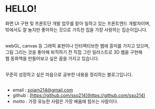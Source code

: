 
# HELLO!
화면 UI 구현 및 프론트단 개발 업무를 맡아 일하고 있는 프론트엔드 개발자이며,  
밖에서도 잘 놀지만 좋아하는 것으로 가득찬 집을 가장 사랑하는 집순이입니다.<br><br>

webGL, canvas 등 그래픽 표현이나 인터랙티브한 웹에 흥미를 가지고 있으며,  
그림 그리는 것을 좋아해 퇴직하기 전 직접 그린 일러스트로 3D 웹을 구현해  
웹 동화책을 만들어보고 싶은 꿈을 가지고 있습니다.<br><br>

꾸준히 성장하고 싶은 마음으로 공부한 내용을 정리하는 블로그입니다.  
<br>

* email : sojam214@gmail.com
* github : [https://github.com/sso214](https://github.com/sso214)
* motto : 가장 유능한 사람은 가장 배움에 힘쓰는 사람이다.

<!--
```ts
const me = {
    id: 'sso214',
    github: 'https://github.com/sso214',
    occupation: 'frontend developer',
    name: '박소영',
    age: 25,
    motto: '가장 유능한 사람은 가장 배움에 힘쓰는 사람이다.',
    birthday: '1997.02.14',
    keyword: ['집순이',],
};

if (me.keyword.incloude('집순이')) {
    console.log('본인을 한 문장으로 정의하자면? : 하고 싶은게 많은 집순이');
}

if (me.keyword.incloude('집순이')) {
    console.log('평소 일하는 스타일은 어떤 편인가요? : 꼼꼼한 편이고, 책임감이 강하지만 스트레스테 약한 편이라 계획성있가 차근차근 일하는 것을 지향합니다.');
}
   
   
3. **내가 생각하는 이상적인 팀 모습은?**<br>
서로 친밀하면서도 일적으로는 프로페셔널하게 손발이 딱딱 맞는 것<br>
퍼즐처럼, 일하면서 필요한 부분에 개개인의 능력치가 들어맞아 서로 보완되는 것.

4. **가장 좋아하는 영화가 있다면? 그 이유는 무엇인가요?**<br>
사운드 오브 뮤직, 하울의 움직이는 성, 찰리와 초콜릿 공장<br>
어릴 적 봤던 영화라 그런지 기억에 많이 남고 팡팡 튀는 색감과 익숙한 노래들이 좋아서

5. **국내에서 가장 좋아하는 맛집이 있다면? 그 이유는 무엇인가요?**<br>
맛집을 찾아다니는 편이 아니라서 가까이 있는 음식점에 주로 갑니다.

6. **지금까지 들었던 것 중 가장 좋았던 최고의 칭찬은 무엇인가요?**<br>
가장 좋았던 칭찬 따로 없이 칭찬은 뭐든 다 좋아요!
안 좋아하는 칭찬은 있어요. 착하다는 말은 별로 안 좋아해요.

7. **지금까지 만나 온 사람 중 최악의 유형은 무엇인가요?**<br>
여러번 진심으로 거절했을 때도 의사를 무시하고 강요하는 사람

8. **자신이 생각하는 친구의 조건은 무엇인가요?**<br>
서로의 생각에 대해 진지하고 솔직하게 대화할 수 있고,<br>
즐겁거나 힘들 때 같이 나눌 수 있는 사람

9. **살 수 있는 날이 하루 남았을 때 마지막으로 할 것은?**<br>
가장 좋아하는 장소로 캠핑가서 좋아하는 사람들과 하루종일 같이 논 후에<br>
노을 보면서 마지막을 보내고 싶어요! 마지막으로는 같이 사진 찍고 편지 써주기 ㅎㅎ

10. **무엇을 할 때 가장 행복하고 신난다고 느끼시나요?**<br>
금요일 저녁, 파주에 놀러갈 때, <br>
머리 싸매고 고민하던게 풀렸을 떄<br>
아침 출근할 때 날씨 좋으면, 그림 잘 그려질 때, <br>
취향에 맞는 음악 발견했을 때, 햇살 드는 창가에 앉아있을 때, <br>
노을 볼 때, 가을이랑 겨울에 좋아요!

11. **가장 자신있는 요리는? 그리고 팁이 있다면 무엇인가요?**<br>
에그인더헬. 버섯, 토마토!

12. **좋아하는 술의 종류와 안주는?**<br>
술은 안가리고 안주는 마른 안주와 견과류, 오뎅탕을 제외하고는 다 좋아합니다

13. **3가지 소원을 이룰 수 있다면, 이루고자 하는 3가지 소원은 무엇인가요?**<br>
* 시력 2.0 ㅠㅠ
* 가족이랑 같이 아프지 않고 오래오래 사는 것!
* 노후까지 여유롭게 지낼 수 있는 집과 돈 ㅎㅎ

14. **친구들 사이에서 불리는 별명은 무엇인가요?**<br>
쫄보. 겁이 워낙 많아서요

15. **인생에 있어 마지막 목표는 무엇인가요?**<br>
내 분야에서 능력있는 사람으로서 정점을 찍고,<br>
해보고 싶은 것들을 모두 해본 뒤,<br>
노후에는 취미를 즐기면서 건강하고 여유로운 멋쟁이 할머니가 되는 것.<br>
그렇게 편안히 마무리하는 것.

16. **살면서 가본 곳 중에 가장 좋았던 곳은? 또는 꼭 가보고 싶은 곳은 어디인가요?**<br>
파주 지혜의 숲 : 노후도시로 파주 출판단지를 생각하고 있어요 ㅎㅎ<br>
죽기전에 북유럽이랑 이탈리아는 꼭 가보고 싶어요!<br>
북유럽은 추운나라이기도 하고 자연환경이 예쁘다길래, 이탈리아는 뭔가 색다를 것 같아요!

17. **살면서 가장 두려워하는 것은 무엇인가요?**<br>
사랑하는 사람들의 부재.<br>
어떻게 해야할지 모르겠고 막막한 것

18. **살면서 가장 허무했던 일은 무엇인가요?**<br>
밤을 새가며 열심히 작업한 결과물이 쓸모 없어졌을 때

19. **잠이 안올때는 어떻게 하나요?**<br>
잠이 올때까지 다른 일을 합니다.

20. **아침에 일어나서 가장 먼저 하는 일은?**<br>
음악 플레이리스트 고르기

21. **가장 좋아하는 계절과 그 이유는?**<br>
가을. 겨울과 가장 가깝고 여름과 가장 멀어서
```
-->
